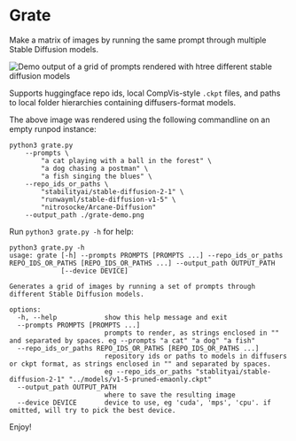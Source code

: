 # Grate

Make a matrix of images by running the same prompt through multiple Stable Diffusion models. 

![Demo output of a grid of prompts rendered with htree different stable diffusion models](grate-demo.png)

Supports huggingface repo ids, local CompVis-style `.ckpt` files, and paths to local folder hierarchies containing diffusers-format models. 

The above image was rendered using the following commandline on an empty runpod instance:

```commandline
python3 grate.py 
    --prompts \
        "a cat playing with a ball in the forest" \
        "a dog chasing a postman" \
        "a fish singing the blues" \
    --repo_ids_or_paths \
        "stabilityai/stable-diffusion-2-1" \
        "runwayml/stable-diffusion-v1-5" \
        "nitrosocke/Arcane-Diffusion" 
    --output_path ./grate-demo.png
```

Run `python3 grate.py -h` for help:

```commandline
python3 grate.py -h
usage: grate [-h] --prompts PROMPTS [PROMPTS ...] --repo_ids_or_paths REPO_IDS_OR_PATHS [REPO_IDS_OR_PATHS ...] --output_path OUTPUT_PATH
             [--device DEVICE]

Generates a grid of images by running a set of prompts through different Stable Diffusion models.

options:
  -h, --help            show this help message and exit
  --prompts PROMPTS [PROMPTS ...]
                        prompts to render, as strings enclosed in "" and separated by spaces. eg --prompts "a cat" "a dog" "a fish"
  --repo_ids_or_paths REPO_IDS_OR_PATHS [REPO_IDS_OR_PATHS ...]
                        repository ids or paths to models in diffusers or ckpt format, as strings enclosed in "" and separated by spaces.
                        eg --repo_ids_or_paths "stablityai/stable-diffusion-2-1" "../models/v1-5-pruned-emaonly.ckpt"
  --output_path OUTPUT_PATH
                        where to save the resulting image
  --device DEVICE       device to use, eg 'cuda', 'mps', 'cpu'. if omitted, will try to pick the best device.
```

Enjoy!